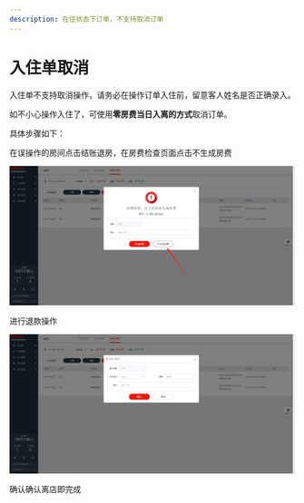 ```yaml
---
description: 在住状态下订单，不支持取消订单
---
```


# 入住单取消

入住单不支持取消操作，请务必在操作订单入住前，留意客人姓名是否正确录入。

如不小心操作入住了，可使用**零房费当日入离的方式**取消订单。

具体步骤如下：

在误操作的房间点击结账退房，在房费检查页面点击不生成房费

![&#x70B9;&#x51FB;&#x4E0D;&#x751F;&#x6210;&#x623F;&#x8D39;](../../.gitbook/assets/image%20%28287%29.png)

进行退款操作  


![&#x786E;&#x8BA4;&#x9000;&#x6B3E;&#x91D1;&#x989D;](../../.gitbook/assets/image%20%28331%29.png)

确认确认离店即完成

